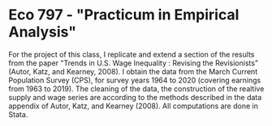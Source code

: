 # Eco 797 - "Practicum in Empirical Analysis"
For the project of this class, I replicate and extend a section of the results
from the paper "Trends in U.S. Wage Inequality : Revising the Revisionists” (Autor, Katz, and Kearney, 2008).
I obtain the data from the March Current Population Survey (CPS), for survey years 1964 to 2020 (covering earnings from 1963 to 2019).
The cleaning of the data, the construction of the realtive supply and wage series are according to the methods described in the data
appendix of Autor, Katz, and Kearney (2008). All computations are done in Stata. 
